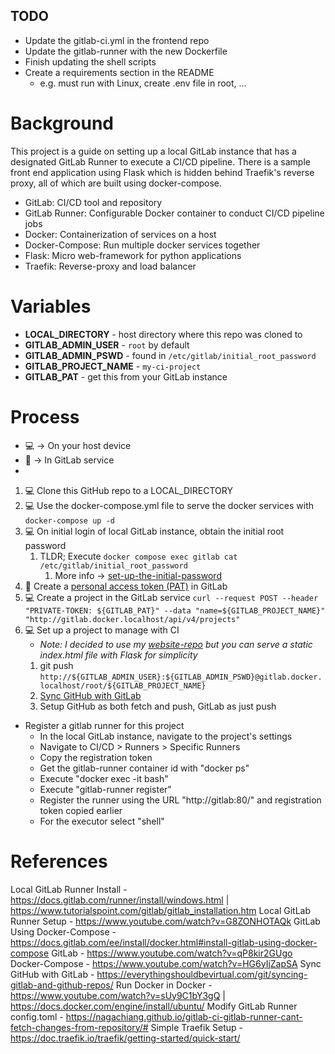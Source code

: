 ## TODO
* Update the gitlab-ci.yml in the frontend repo
* Update the gitlab-runner with the new Dockerfile
* Finish updating the shell scripts
* Create a requirements section in the README
  * e.g. must run with Linux, create .env file in root, ...

# Background

This project is a guide on setting up a local GitLab instance that has a designated GitLab Runner to execute a CI/CD pipeline.
There is a sample front end application using Flask which is hidden behind Traefik's reverse proxy, all of which are built using docker-compose.

* GitLab: CI/CD tool and repository
* GitLab Runner: Configurable Docker container to conduct CI/CD pipeline jobs
* Docker: Containerization of services on a host
* Docker-Compose: Run multiple docker services together
* Flask: Micro web-framework for python applications
* Traefik: Reverse-proxy and load balancer

# Variables
* **LOCAL_DIRECTORY** - host directory where this repo was cloned to
* **GITLAB_ADMIN_USER** - ```root``` by default
* **GITLAB_ADMIN_PSWD** - found in ```/etc/gitlab/initial_root_password```
* **GITLAB_PROJECT_NAME** - ```my-ci-project```
* **GITLAB_PAT** - get this from your GitLab instance

# Process

* :computer: -> On your host device
* :fox_face: -> In GitLab service
* 

1. :computer: Clone this GitHub repo to a LOCAL_DIRECTORY
2. :computer: Use the docker-compose.yml file to serve the docker services with ```docker-compose up -d```
3. :computer: On initial login of local GitLab instance, obtain the initial root password
   1. TLDR; Execute ```docker compose exec gitlab cat /etc/gitlab/initial_root_password```
      1. More info -> [set-up-the-initial-password](https://docs.gitlab.com/omnibus/installation/index.html#set-up-the-initial-password)
4. :fox_face: Create a [personal access token (PAT)](https://docs.gitlab.com/ee/user/profile/personal_access_tokens.html) in GitLab
5. :computer: Create a project in the GitLab service ```curl --request POST --header "PRIVATE-TOKEN: ${GITLAB_PAT}" --data "name=${GITLAB_PROJECT_NAME}" "http://gitlab.docker.localhost/api/v4/projects"```
5. :computer: Set up a project to manage with CI
    * _Note: I decided to use my [website-repo](https://github.com/MichaelThamm/website) but you can serve a static index.html file with Flask for simplicity_
    1.  git push ```http://${GITLAB_ADMIN_USER}:${GITLAB_ADMIN_PSWD}@gitlab.docker.localhost/root/${GITLAB_PROJECT_NAME}```
    1. [Sync GitHub with GitLab](https://everythingshouldbevirtual.com/git/syncing-gitlab-and-github-repos/)
    4. Setup GitHub as both fetch and push, GitLab as just push

- Register a gitlab runner for this project
    - In the local GitLab instance, navigate to the project's settings
    - Navigate to CI/CD > Runners > Specific Runners
    - Copy the registration token
    - Get the gitlab-runner container id with "docker ps"
    - Execute "docker exec -it <gitlab-runner container id> bash"
    - Execute "gitlab-runner register"
    - Register the runner using the URL "http://gitlab:80/" and registration token copied earlier
    - For the executor select "shell"


# References

Local GitLab Runner Install - https://docs.gitlab.com/runner/install/windows.html | https://www.tutorialspoint.com/gitlab/gitlab_installation.htm
Local GitLab Runner Setup - https://www.youtube.com/watch?v=G8ZONHOTAQk
GitLab Using Docker-Compose - https://docs.gitlab.com/ee/install/docker.html#install-gitlab-using-docker-compose
GitLab - https://www.youtube.com/watch?v=qP8kir2GUgo
Docker-Compose - https://www.youtube.com/watch?v=HG6yIjZapSA
Sync GitHub with GitLab - https://everythingshouldbevirtual.com/git/syncing-gitlab-and-github-repos/
Run Docker in Docker - https://www.youtube.com/watch?v=sUy9C1bY3gQ | https://docs.docker.com/engine/install/ubuntu/
Modify GitLab Runner config.toml - https://nagachiang.github.io/gitlab-ci-gitlab-runner-cant-fetch-changes-from-repository/#
Simple Traefik Setup - https://doc.traefik.io/traefik/getting-started/quick-start/

